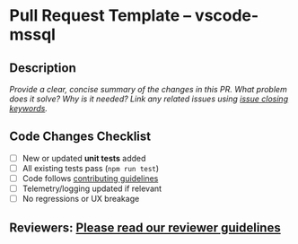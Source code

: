 # Pull Request Template – vscode-mssql

## Description

_Provide a clear, concise summary of the changes in this PR. What problem does it solve? Why is it needed? Link any related issues using [issue closing keywords](https://docs.github.com/en/issues/tracking-your-work-with-issues/linking-a-pull-request-to-an-issue)._

## Code Changes Checklist

-   [ ] New or updated **unit tests** added
-   [ ] All existing tests pass (`npm run test`)
-   [ ] Code follows [contributing guidelines](https://github.com/microsoft/vscode-mssql/blob/main/CONTRIBUTING.md)
-   [ ] Telemetry/logging updated if relevant
-   [ ] No regressions or UX breakage

## Reviewers: [Please read our reviewer guidelines](https://github.com/microsoft/vscode-mssql/blob/main/.github/REVIEW_GUIDELINES.md)
